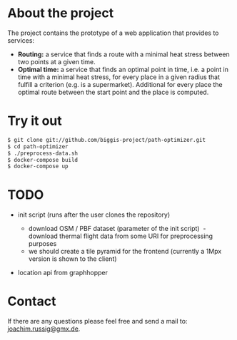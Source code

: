 # About the project

The project contains the prototype of a web application that provides to services:

* **Routing:** a service that finds a route with a minimal heat stress between two points at a given time.
* **Optimal time:** a service that finds an optimal point in time, i.e. a point in time with a minimal heat stress, for every place in a given radius that fulfill a criterion (e.g. is a supermarket). Additional for every place the optimal route between the start point and the place is computed.  

# Try it out
``` sh
$ git clone git://github.com/biggis-project/path-optimizer.git
$ cd path-optimizer
$ ./preprocess-data.sh
$ docker-compose build
$ docker-compose up
```

# TODO
- init script (runs after the user clones the repository)
  - download OSM / PBF dataset (parameter of the init script)
  - download thermal flight data from some URI for preprocessing purposes
  - we should create a tile pyramid for the frontend (currently a 1Mpx version is shown to the client)

- location api from graphhopper

# Contact

If there are any questions please feel free and send a mail to: <joachim.russig@gmx.de>.
